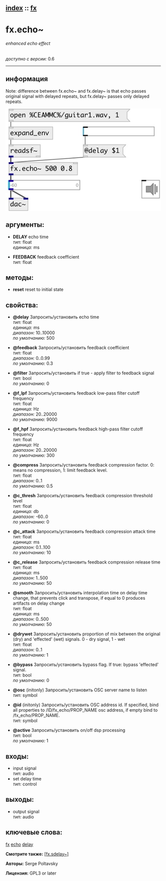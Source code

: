 [index](index.html) :: [fx](category_fx.html)
---

# fx.echo~

###### enhanced echo effect

*доступно с версии:* 0.6

---


## информация
Note: difference between fx.echo~ and fx.delay~ is that echo passes original signal with delayed repeats, but fx.delay~ passes only delayed repeats.


[![example](../examples/img/fx.echo~.jpg)](../examples/pd/fx.echo~.pd)



## аргументы:

* **DELAY**
echo time<br>
_тип:_ float<br>
_единица:_ ms<br>

* **FEEDBACK**
feedback coefficient<br>
_тип:_ float<br>



## методы:

* **reset**
reset to initial state<br>




## свойства:

* **@delay** 
Запросить/установить echo time<br>
_тип:_ float<br>
_единица:_ ms<br>
_диапазон:_ 10..10000<br>
_по умолчанию:_ 500<br>

* **@feedback** 
Запросить/установить feedback coefficient<br>
_тип:_ float<br>
_диапазон:_ 0..0.99<br>
_по умолчанию:_ 0.3<br>

* **@filter** 
Запросить/установить if true - apply filter to feedback signal<br>
_тип:_ bool<br>
_по умолчанию:_ 0<br>

* **@f_lpf** 
Запросить/установить feedback low-pass filter cutoff frequency<br>
_тип:_ float<br>
_единица:_ Hz<br>
_диапазон:_ 20..20000<br>
_по умолчанию:_ 9000<br>

* **@f_hpf** 
Запросить/установить feedback high-pass filter cutoff frequency<br>
_тип:_ float<br>
_единица:_ Hz<br>
_диапазон:_ 20..20000<br>
_по умолчанию:_ 300<br>

* **@compress** 
Запросить/установить feedback compression factor. 0: means no compression, 1: limit feedback level.<br>
_тип:_ float<br>
_диапазон:_ 0..1<br>
_по умолчанию:_ 0.5<br>

* **@c_thresh** 
Запросить/установить feedback compression threshold level<br>
_тип:_ float<br>
_единица:_ db<br>
_диапазон:_ -60..0<br>
_по умолчанию:_ 0<br>

* **@c_attack** 
Запросить/установить feedback compression attack time<br>
_тип:_ float<br>
_единица:_ ms<br>
_диапазон:_ 0.1..100<br>
_по умолчанию:_ 10<br>

* **@c_release** 
Запросить/установить feedback compression release time<br>
_тип:_ float<br>
_единица:_ ms<br>
_диапазон:_ 1..500<br>
_по умолчанию:_ 50<br>

* **@smooth** 
Запросить/установить interpolation time on delay time change, that prevents click and transpose, if
equal to 0 produces artifacts on delay change<br>
_тип:_ float<br>
_единица:_ ms<br>
_диапазон:_ 0..500<br>
_по умолчанию:_ 50<br>

* **@drywet** 
Запросить/установить proportion of mix between the original (dry) and &#39;effected&#39; (wet) signals. 0 -
dry signal, 1 - wet<br>
_тип:_ float<br>
_диапазон:_ 0..1<br>
_по умолчанию:_ 1<br>

* **@bypass** 
Запросить/установить bypass flag. If true: bypass &#39;effected&#39; signal.<br>
_тип:_ bool<br>
_по умолчанию:_ 0<br>

* **@osc** (initonly)
Запросить/установить OSC server name to listen<br>
_тип:_ symbol<br>

* **@id** (initonly)
Запросить/установить OSC address id. If specified, bind all properties to /ID/fx_echo/PROP_NAME osc
address, if empty bind to /fx_echo/PROP_NAME.<br>
_тип:_ symbol<br>

* **@active** 
Запросить/установить on/off dsp processing<br>
_тип:_ bool<br>
_по умолчанию:_ 1<br>



## входы:

* input signal<br>
_тип:_ audio
* set delay time<br>
_тип:_ control



## выходы:

* output signal<br>
_тип:_ audio



## ключевые слова:

[fx](keywords/fx.html)
[echo](keywords/echo.html)
[delay](keywords/delay.html)



**Смотрите также:**
[\[fx.sdelay~\]](fx.sdelay~.html)




**Авторы:** Serge Poltavsky




**Лицензия:** GPL3 or later





